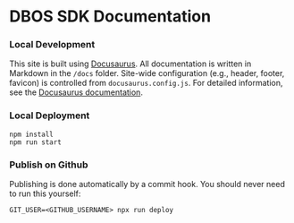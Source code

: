 # DBOS SDK Documentation

### Local Development

This site is built using [Docusaurus](https://docusaurus.io/).
All documentation is written in Markdown in the `/docs` folder.
Site-wide configuration (e.g., header, footer, favicon) is controlled from `docusaurus.config.js`.
For detailed information, see the [Docusaurus documentation](https://docusaurus.io/docs/docs-introduction).

### Local Deployment

```
npm install
npm run start
```

### Publish on Github

Publishing is done automatically by a commit hook. You should never need to run this yourself:

```
GIT_USER=<GITHUB_USERNAME> npx run deploy
```
